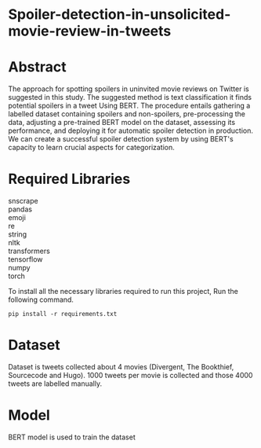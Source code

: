 # Spoiler-detection-in-unsolicited-movie-review-in-tweets

# Abstract

The approach for spotting spoilers in uninvited movie reviews on Twitter is suggested in this study. The suggested method is text classification it finds potential spoilers in a tweet Using BERT. The procedure entails gathering a labelled dataset containing spoilers and non-spoilers, pre-processing the data, adjusting a pre-trained BERT model on the dataset, assessing its performance, and deploying it for automatic spoiler detection in production. We can create a successful spoiler detection system by using BERT's capacity to learn crucial aspects for categorization.

# Required Libraries

snscrape\
pandas\
emoji\
re\
string\
nltk\
transformers\
tensorflow\
numpy\
torch

To install all the necessary libraries required to run this project, Run the following command.

```pip install -r requirements.txt```

# Dataset

Dataset is tweets collected about 4 movies (Divergent, The Bookthief, Sourcecode and Hugo). 1000 tweets per movie is collected and those 4000 tweets are labelled manually. 

# Model

BERT model is used to train the dataset
